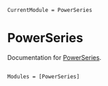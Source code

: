 ```@meta
CurrentModule = PowerSeries
```

# PowerSeries

Documentation for [PowerSeries](https://github.com/moble/PowerSeries.jl).

```@index
```

```@autodocs
Modules = [PowerSeries]
```
